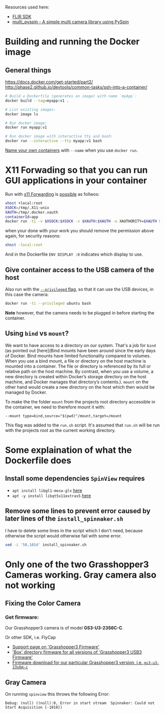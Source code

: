 Resources used here:

*   [FLIR SDK](https://flir.app.boxcn.net/v/SpinnakerSDK)
*   [multi_pyspin - A simple multi camera library using PySpin](https://github.com/justinblaber/multi_pyspin)

# Building and running the Docker image
## General things
https://docs.docker.com/get-started/part2/
http://phase2.github.io/devtools/common-tasks/ssh-into-a-container/


```bash
# Build a Dockerfile (generates an image) with name `myApp`:
docker build --tag=myapp:v1 .

# List existing images:
docker image ls

# Run docker image:
docker run myapp:v1

# Run docker image with interactive tty and bash:
docker run --interactive --tty myapp:v1 bash
```

[Name your own containers](https://stackoverflow.com/questions/25230812/when-to-use-dockers-container-name) with `--name` when you use `docker run`.

# X11 Forwading so that you can run GUI applications in your container
Run with [x11 Forwarding](https://stackoverflow.com/a/25280523/1510873) is [possible](http://wiki.ros.org/docker/Tutorials/GUI#The_simple_way) as follwos:
```bash
xhost +local:root
XSOCK=/tmp/.X11-unix
XAUTH=/tmp/.docker.xauth
containerId=app
docker run -ti -v $XSOCK:$XSOCK -v $XAUTH:$XAUTH -e XAUTHORITY=$XAUTH $containerId bash
```
when your done with your work you should remove the permission above again, for
security reasons:
```bash
xhost -local:root
```
And in the Dockerfile `ENV DISPLAY :0` indicates which display to use.

## Give container access to the USB camera of the host
Also run with the
[`--privileged` flag](https://stackoverflow.com/a/55198696/1510873),
so that it can use the USB devices, in this case the camera:
```bash
docker run -ti --privileged ubuntu bash
```

**Note** however, that the camera needs to be plugged in before starting the container.

## Using `bind` vs `mount`?
We want to have access to a directory on our system. That's a job for `bind` (as pointed out [here](Bind mounts have been around since the early days of Docker. Bind mounts have limited functionality compared to volumes. When you use a bind mount, a file or directory on the host machine is mounted into a container. The file or directory is referenced by its full or relative path on the host machine. By contrast, when you use a volume, a new directory is created within Docker’s storage directory on the host machine, and Docker manages that directory’s contents.).
`mount` on the other hand would create a new directory on the host which then would be managed by Docker.

To make the the folder `mount` from the projects root directory accessible in the container, we need to therefore mount it with:
```
--mount type=bind,source="$(pwd)"/mount,target=/mount
```
This flag was added to the `run.sh` script. It's assumed that `run.sh` will be run with the projects root as the current working directory.

# Some explaination of what the Dockerfile does

## Install some dependencies `SpinView` requires
*   `apt install libgl1-mesa-glx` [here](https://github.com/ContinuumIO/docker-images/issues/49#issuecomment-302152488)
*   `apt -y install libqt5x11extras5` [here](https://askubuntu.com/a/902774/163596)

## Remove some lines to prevent error caused by later lines of the `install_spinnaker.sh`
I have to delete some lines in the script which I don't need, because otherwise
the script would otherwise fail with some error.
```bash
sed -i '50,101d' install_spinnaker.sh  
```

# Only one of the two Grasshopper3 Cameras working. Gray camera also not working

## Fixing the Color Camera
### Get firmware:
Our Grasshopper3 camera is of model **GS3-U3-23S6C-C**.

Or other SDK, i.e. FlyCap

* [Support page on 'Grasshopper3 Firmware'](https://www.flir.com/support/?query=Grasshopper3+Firmware)
* ['Box' directory firmware for all versions of 'Grasshopper3 USB3 Firmware'](https://flir.app.boxcn.net/s/32307vvdezwgu27g6eojf5qw8z6mmndt)
* [Firmware download for our particular Grasshopper3 version, i.e. `gs3-u3-23s6m-c`](https://flir.app.boxcn.net/s/32307vvdezwgu27g6eojf5qw8z6mmndt/file/418659834016)

## Gray Camera
On running `spinview` this throws the following Error:
```
Debug: (null) ((null):0, Error in start stream  Spinnaker: Could not Start Acquisition [-1010])
```
